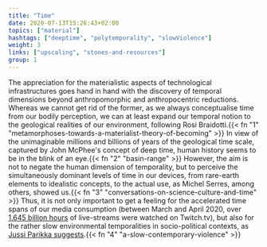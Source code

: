 ```yaml
---
title: "Time"
date: 2020-07-13T15:26:43+02:00
topics: ["material"]
hashtags: ["deeptime", "polytemporality", "slowViolence"]
weight: 3
links: ["upscaling", "stones-and-resources"]
group: 1
---
```


The appreciation for the materialistic aspects of technological infrastructures goes hand in hand with the discovery of temporal dimensions beyond anthropomorphic and anthropocentric reductions. Whereas we cannot get rid of the former, as we always conceptualise time from our bodily perception, we can at least expand our temporal notion to the geological realities of our environment, following Rosi Braidotti.{{< fn "1" "metamorphoses-towards-a-materialist-theory-of-becoming" >}} In view of the unimaginable millions and billions of years of the geological time scale, captured by John McPhee's concept of deep time, human history seems to be in the blink of an eye.{{< fn "2" "basin-range" >}} However, the aim is not to negate the human dimension of temporality, but to perceive the simultaneously dominant levels of time in our devices, from rare-earth elements to idealistic concepts, to the actual use, as Michel Serres, among others, showed us.{{< fn "3" "conversations-on-science-culture-and-time" >}} Thus, it is not only important to get a feeling for the accelerated time spans of our media consumption (between March and April 2020, over [1.645 billion hours](https://www.theverge.com/2020/5/13/21257227/coronavirus-streamelements-arsenalgg-twitch-youtube-livestream-numbers) of live-streams were watched on Twitch.tv), but also for the rather slow environmental temporalities in socio-political contexts, as [Jussi Parikka suggests](https://strelkamag.com/en/article/media-theory-for-terraforming-by-jussi-parikka).{{< fn "4" "a-slow-contemporary-violence" >}}